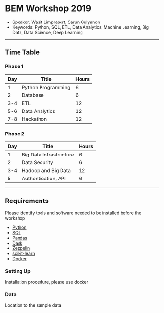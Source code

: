 # BEM Workshop 2019
* Speaker: Wasit Limprasert, Sarun Gulyanon
* Keywords: Python, SQL, ETL, Data Analytics, Machine Learning, Big Data, Data Science, Deep Learning

-----

## Time Table

### Phase 1 
| Day | Title | Hours |
| ------| ------ | ------ |
| 1 | Python Programming | 6 |
| 2 | Database | 6 |
| 3-4 | ETL | 12 |
| 5-6 | Data Analytics | 12 |
| 7-8 | Hackathon | 12 |

### Phase 2
| Day | Title | Hours |
| ------| ------ | ------ |
| 1 | Big Data Infrastructure | 6 |
| 2 | Data Security | 6 |
| 3-4 | Hadoop and Big Data | 12 | 
| 5 | Authentication, API | 6 | 

-----

## Requirements
Please identify tools and software needed to be installed before the workshop
* [Python](https://www.python.org/)
* [SQL]()
* [Pandas](https://pandas.pydata.org/)
* [Dask](http://docs.dask.org/en/latest/)
* [Zeppelin](https://zeppelin.apache.org/)
* [scikit-learn](https://scikit-learn.org/)
* [Docker](https://www.docker.com/)
### Setting Up
  Installation procedure, please use docker
### Data
  Location to the sample data